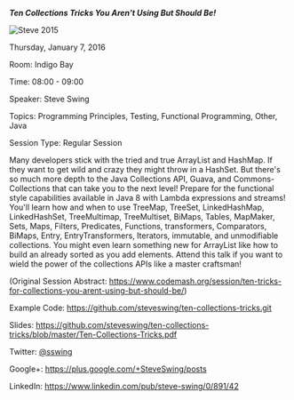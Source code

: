 ***Ten Collections Tricks You Aren't Using But Should Be!***

![Steve 2015](https://www.gravatar.com/avatar/e02954c6aac2f60521127ffad2a9c8a0?s=100 "Steve 2015")

Thursday, January 7, 2016 

Room: Indigo Bay

Time: 08:00 - 09:00

Speaker: Steve Swing

Topics: Programming Principles, Testing, Functional Programming, Other, Java

Session Type: Regular Session

Many developers stick with the tried and true ArrayList and HashMap. If they want to get wild and crazy they might throw in a HashSet. But there's so much more depth to the Java Collections API, Guava, and Commons-Collections that can take you to the next level! Prepare for the functional style capabilities available in Java 8 with Lambda expressions and streams! You'll learn how and when to use TreeMap, TreeSet, LinkedHashMap, LinkedHashSet, TreeMultimap, TreeMultiset, BiMaps, Tables, MapMaker, Sets, Maps, Filters, Predicates, Functions, transformers, Comparators, BiMaps, Entry, EntryTransformers, Iterators, immutable, and unmodifiable collections. You might even learn something new for ArrayList like how to build an already sorted as you add elements. Attend this talk if you want to wield the power of the collections APIs like a master craftsman!

(Original Session Abstract: <https://www.codemash.org/session/ten-tricks-for-collections-you-arent-using-but-should-be/>)

Example Code: <https://github.com/steveswing/ten-collections-tricks.git>

Slides: <https://github.com/steveswing/ten-collections-tricks/blob/master/Ten-Collections-Tricks.pdf>

Twitter: [@sswing](https://twitter.com/sswing)

Google+: <https://plus.google.com/+SteveSwing/posts>

LinkedIn: <https://www.linkedin.com/pub/steve-swing/0/891/42>
